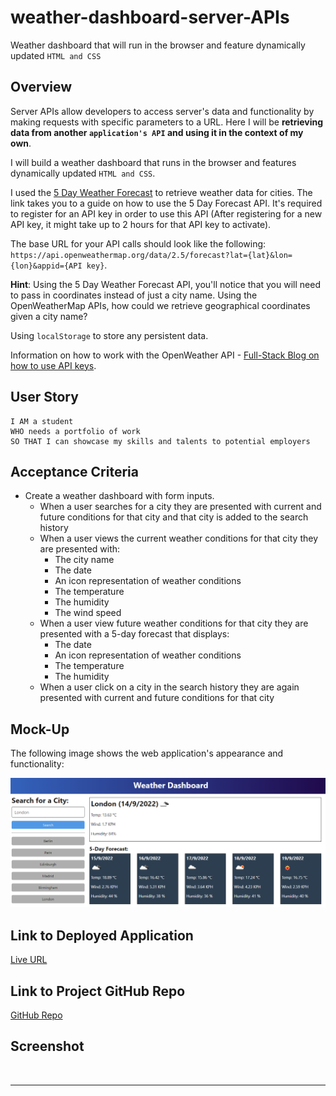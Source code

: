 # weather-dashboard-server-APIs

Weather dashboard that will run in the browser and feature dynamically updated `HTML and CSS`

## Overview 

Server APIs allow developers to access server's data and functionality by making requests with specific parameters to a URL. Here I will be **retrieving data from another `application's API` and using it in the context of my own**. 

I will build a weather dashboard that runs in the browser and features dynamically updated `HTML and CSS`.

I used the [5 Day Weather Forecast](https://openweathermap.org/forecast5) to retrieve weather data for cities. The link takes you to a guide on how to use the 5 Day Forecast API. It's required to register for an API key in order to use this API (After registering for a new API key, it might take up to 2 hours for that API key to activate).

The base URL for your API calls should look like the following: `https://api.openweathermap.org/data/2.5/forecast?lat={lat}&lon={lon}&appid={API key}`.

**Hint**: Using the 5 Day Weather Forecast API, you'll notice that you will need to pass in coordinates instead of just a city name. Using the OpenWeatherMap APIs, how could we retrieve geographical coordinates given a city name?

Using `localStorage` to store any persistent data. 

Information on how to work with the OpenWeather API - [Full-Stack Blog on how to use API keys](https://coding-boot-camp.github.io/full-stack/apis/how-to-use-api-keys).


## User Story
```
I AM a student 
WHO needs a portfolio of work 
SO THAT I can showcase my skills and talents to potential employers
```

## Acceptance Criteria

* Create a weather dashboard with form inputs.
  * When a user searches for a city they are presented with current and future conditions for that city and that city is added to the search history
  * When a user views the current weather conditions for that city they are presented with:
    * The city name
    * The date
    * An icon representation of weather conditions
    * The temperature
    * The humidity
    * The wind speed
  * When a user view future weather conditions for that city they are presented with a 5-day forecast that displays:
    * The date
    * An icon representation of weather conditions
    * The temperature
    * The humidity
  * When a user click on a city in the search history they are again presented with current and future conditions for that city

## Mock-Up

The following image shows the web application's appearance and functionality:

![The weather app includes a search option, a list of cities, and a five-day forecast and current weather conditions for London.](./assets/10-server-side-apis-challenge-demo.png)

## Link to Deployed Application

[Live URL]()

## Link to Project GitHub Repo

[GitHub Repo](https://github.com/ladycosy/weather-dashboard-server-APIs.git)

## Screenshot
<img src="" width="400"/>

---
